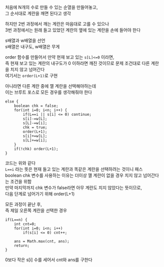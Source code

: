 처음에 N개의 수로 만들 수 있는 순열을 만들어놓고,</br>
그 순서대로 계란을 깨면 된다고 생각</br>

하지만 2번 과정에서 깨는 계란은 마음대로 고를 수 있으나</br>
3번 과정에서는 원래 들고 있었던 계란의 옆에 있는 계란을 손에 들어야 한다

s배열과 w배열을 선언</br>
s배열은 내구도, w배열은 무게

order 함수를 만들어서 만약 현재 보고 있는 `s[L]<=0` 이라면,</br>
즉 현재 보고 있는 계란의 내구도가 0 이하라면 깨진 것이므로 문제 조건대로 다른 계란을 치지 않고 넘어간다</br>
여기서는 `order(L+1)`로 구현

아니라면 다른 계란 중에 깰 계란을 선택해야하는데</br>
이는 브루트 포스로 모든 경우를 생각해줘야 한다

```
else {
	boolean chk = false;
	for(int i=0; i<n; i++) {
		if(L==i || s[i] <= 0) continue;
		s[i]-=w[L];
		s[L]-=w[i];
		chk = true;
		order(L+1);
		s[i]+=w[L];
		s[L]+=w[i];
	}
	if(!chk) order(L+1);
}
```

코드는 위와 같다</br>
`L==i` 라는 뜻은 현재 들고 있는 계란과 똑같은 계란을 선택하려는 것이니 패스</br>
boolean chk 변수를 사용하는 이유는 더이상 꺨 계란이 없을 경우 치지 않고 넘어간다는 조건을 위함</br>
만약 마지막까지 chk 변수가 false라면 아무 계란도 치지 않았다는 뜻이므로,</br>
다음 단계로 넘어가기 위해 order(L+1)

모든 과정이 끝난 후,</br>
즉 제일 오른쪽 계란을 선택한 경우

```
if(L==n) {
	int cnt=0;
	for(int i=0; i<n; i++)
		if(s[i] <= 0) cnt++;

	ans = Math.max(cnt, ans);
	return;
}
```

0보다 작은 s[i] 수를 세어서 cnt와 ans를 구한다
